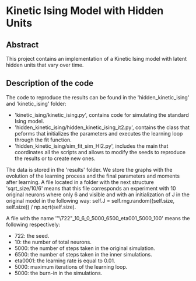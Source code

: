 # Kinetic Ising Model with Hidden Units


## Abstract

This project contains an implementation of a Kinetic Ising model with latent hidden units that vary over time.

## Description of the code

The code to reproduce the results can be found in the 'hidden_kinetic_ising' and 'kinetic_ising' folder:

* 'kinetic_ising/kinetic_ising.py', contains code for simulating the standard Ising model.
* 'hidden_kinetic_ising/hidden_kinetic_ising_it2.py', contains the class that peforms that initializes the parameters and executes the learning loop through the fit function.
* 'hidden_kinetic_ising/sim_fit_sim_HI2.py', includes the main that coordinates all the scripts and allows to modify the seeds to reproduce the results or to create new ones.


The data is stored in the 'results' folder. We store the graphs with the evolution of the learning process and the final parameters and moments after learning. A file located in a folder with the next structure 'sqrt_size/10/6' means that this file corresponds an experiment with 10 original neurons where only 6 and visible and with an initialization of J in the original model in the following way: self.J = self.rng.random((self.size, self.size)) / np.sqrt(self.size).

A file with the name '"\722"\_10_6_0_5000_6500_eta001_5000_100' means the following respectively:
* 722: the seed.
* 10: the number of total neurons.
* 5000: the number of steps taken in the original simulation.
* 6500: the number of steps taken in the inner simulations.
* eta0001: the learning rate is equal to 0.01.
* 5000: maximum iterations of the learning loop.
* 5000: the burn-in in the simulations.



